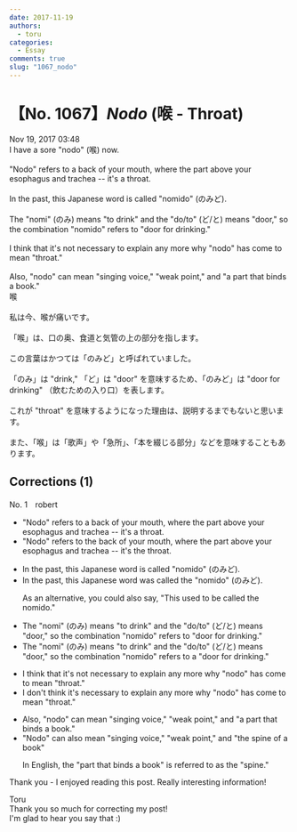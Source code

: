 ```yaml
---
date: 2017-11-19
authors:
  - toru
categories:
  - Essay
comments: true
slug: "1067_nodo"
---
```


# 【No. 1067】<strong><em>Nodo</em></strong> (喉 - Throat)
<div class="date">Nov 19, 2017 03:48</div>
<div id="post"><div id="body_show_ori">
I have a sore "nodo" (喉) now.<br/><br/>"Nodo" refers to a back of your mouth, where the part above your esophagus and trachea -- it's a throat.<br/><br/>In the past, this Japanese word is called "nomido" (のみど).<br/><br/>The "nomi" (のみ) means "to drink" and the "do/to" (ど/と) means "door," so the combination "nomido" refers to "door for drinking." <br/><br/>I think that it's not necessary to explain any more why "nodo" has come to mean "throat."<br/><br/>Also, "nodo" can mean "singing voice," "weak point," and "a part that binds a book."
</div></div>

<!-- more -->

<div id="post_ja"><div id="body_show_mo">
喉<br/><br/>私は今、喉が痛いです。<br/><br/>「喉」は、口の奥、食道と気管の上の部分を指します。<br/><br/>この言葉はかつては「のみど」と呼ばれていました。<br/><br/>「のみ」は "drink," 「ど」は "door" を意味するため、「のみど」は "door for drinking" （飲むための入り口）を表します。<br/><br/>これが "throat" を意味するようになった理由は、説明するまでもないと思います。<br/><br/>また、「喉」は「歌声」や「急所」、「本を綴じる部分」などを意味することもあります。
</div></div>

## Corrections (1)
<div id="block"><div class="first_name"> No. 1　<span class="just_name">robert</span></div><div id="block2">
<ul class="correction_field">
<li class="incorrect">"Nodo" refers to a back of your mouth, where the part above your esophagus and trachea -- it's a throat.</li>
<li class="corrected correct">
"Nodo" refers to <span class="f_red">the</span> back of your mouth, <span class="sline">where </span>the part above your esophagus and trachea -- it's <span class="f_red">the</span> throat.
</li>
</ul>
<ul class="correction_field">
<li class="incorrect">In the past, this Japanese word is called "nomido" (のみど).</li>
<li class="corrected correct">
In the past, this Japanese word <span class="f_red">was</span> called <span class="f_red">the</span> "nomido" (のみど).
<p class="correction_comment">As an alternative, you could also say, "This used to be called the nomido."</p>
</li>
</ul>
<ul class="correction_field">
<li class="incorrect">The "nomi" (のみ) means "to drink" and the "do/to" (ど/と) means "door," so the combination "nomido" refers to "door for drinking." </li>
<li class="corrected correct">
The "nomi" (のみ) means "to drink" and the "do/to" (ど/と) means "door," so the combination "nomido" refers to <span class="f_red">a</span> "door for drinking." 
</li>
</ul>
<ul class="correction_field">
<li class="incorrect">I think that it's not necessary to explain any more why "nodo" has come to mean "throat."</li>
<li class="corrected correct">
I <span class="f_red">don't think it's </span>necessary to explain any more why "nodo" has come to mean "throat."
</li>
</ul>
<ul class="correction_field">
<li class="incorrect">Also, "nodo" can mean "singing voice," "weak point," and "a part that binds a book."</li>
<li class="corrected correct">
"Nodo" can <span class="f_red">also</span> mean "singing voice," "weak point," and "<span class="f_red">the spine of a book</span>"
<p class="correction_comment">In English, the "part that binds a book" is referred to as the "spine."</p>
</li>
</ul>
<p class="comment_small">
 Thank you - I enjoyed reading this post.  Really interesting information!
</p>

</div><div class="name"><span class="just_name">Toru</span><br>
Thank you so much for correcting my post!<br/>I'm glad to hear you say that :)
</div>
</div>
